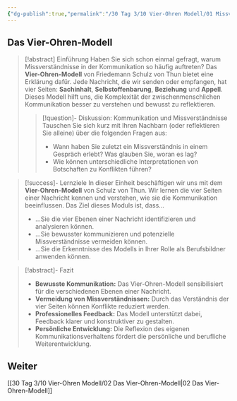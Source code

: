 ```yaml
---
{"dg-publish":true,"permalink":"/30 Tag 3/10 Vier-Ohren Modell/01 Missverständnisse im Alltag/"}
---
```


## Das Vier-Ohren-Modell

>[!abstract] Einführung
>Haben Sie sich schon einmal gefragt, warum Missverständnisse in der Kommunikation so häufig auftreten? Das **Vier-Ohren-Modell** von Friedemann Schulz von Thun bietet eine Erklärung dafür. Jede Nachricht, die wir senden oder empfangen, hat vier Seiten: **Sachinhalt**, **Selbstoffenbarung**, **Beziehung** und **Appell**. Dieses Modell hilft uns, die Komplexität der zwischenmenschlichen Kommunikation besser zu verstehen und bewusst zu reflektieren.
>
>>[!question]- Diskussion: Kommunikation und Missverständnisse
>>Tauschen Sie sich kurz mit Ihren Nachbarn (oder reflektieren Sie alleine) über die folgenden Fragen aus:
>>* Wann haben Sie zuletzt ein Missverständnis in einem Gespräch erlebt? Was glauben Sie, woran es lag?
>>* Wie können unterschiedliche Interpretationen von Botschaften zu Konflikten führen?

> [!success]- Lernziele
> In dieser Einheit beschäftigen wir uns mit dem **Vier-Ohren-Modell** von Schulz von Thun. Wir lernen die vier Seiten einer Nachricht kennen und verstehen, wie sie die Kommunikation beeinflussen.
> Das Ziel dieses Moduls ist, dass…
> * …Sie die vier Ebenen einer Nachricht identifizieren und analysieren können.
> * …Sie bewusster kommunizieren und potenzielle Missverständnisse vermeiden können.
> * …Sie die Erkenntnisse des Modells in Ihrer Rolle als Berufsbildner anwenden können.

> [!abstract]- Fazit
> * **Bewusste Kommunikation:** Das Vier-Ohren-Modell sensibilisiert für die verschiedenen Ebenen einer Nachricht.
> * **Vermeidung von Missverständnissen:** Durch das Verständnis der vier Seiten können Konflikte reduziert werden.
> * **Professionelles Feedback:** Das Modell unterstützt dabei, Feedback klarer und konstruktiver zu gestalten.
> * **Persönliche Entwicklung:** Die Reflexion des eigenen Kommunikationsverhaltens fördert die persönliche und berufliche Weiterentwicklung.

## Weiter
[[30 Tag 3/10 Vier-Ohren Modell/02 Das Vier-Ohren-Modell\|02 Das Vier-Ohren-Modell]]
